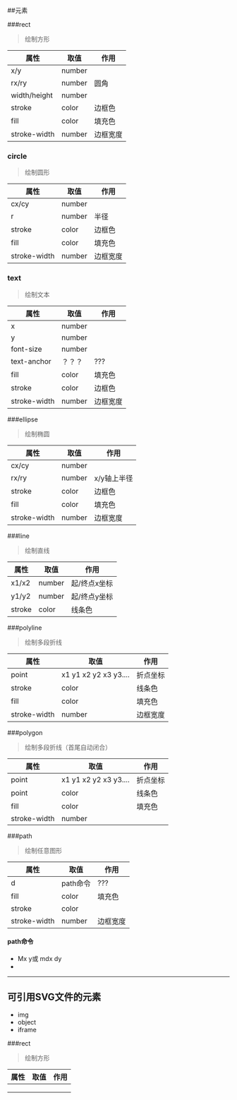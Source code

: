 ##元素

###rect

> 绘制方形

| 属性         | 取值   | 作用     |
| ------------ | ------ | -------- |
| x/y          | number |          |
| rx/ry        | number | 圆角     |
| width/height | number |          |
| stroke       | color  | 边框色   |
| fill         | color  | 填充色   |
| stroke-width | number | 边框宽度 |



### circle

> 绘制圆形

| 属性         | 取值   | 作用     |
| ------------ | ------ | -------- |
| cx/cy        | number |          |
| r            | number | 半径     |
| stroke       | color  | 边框色   |
| fill         | color  | 填充色   |
| stroke-width | number | 边框宽度 |



### text

> 绘制文本

| 属性         | 取值   | 作用     |
| ------------ | ------ | -------- |
| x            | number |          |
| y            | number |          |
| font-size    | number |          |
| text-anchor  | ？？？ | ???      |
| fill         | color  | 填充色   |
| stroke       | color  | 边框色   |
| stroke-width | number | 边框宽度 |



###ellipse

> 绘制椭圆

| 属性         | 取值   | 作用        |
| ------------ | ------ | ----------- |
| cx/cy        | number |             |
| rx/ry        | number | x/y轴上半径 |
| stroke       | color  | 边框色      |
| fill         | color  | 填充色      |
| stroke-width | number | 边框宽度    |



###line

> 绘制直线

| 属性   | 取值   | 作用         |
| ------ | ------ | ------------ |
| x1/x2  | number | 起/终点x坐标 |
| y1/y2  | number | 起/终点y坐标 |
| stroke | color  | 线条色       |



###polyline

> 绘制多段折线

| 属性         | 取值                  | 作用     |
| ------------ | --------------------- | -------- |
| point        | x1 y1 x2 y2 x3 y3.... | 折点坐标 |
| stroke       | color                 | 线条色   |
| fill         | color                 | 填充色   |
| stroke-width | number                | 边框宽度 |



###polygon

> 绘制多段折线（首尾自动闭合）

| 属性         | 取值                  | 作用     |
| ------------ | --------------------- | -------- |
| point        | x1 y1 x2 y2 x3 y3.... | 折点坐标 |
| point        | color                 | 线条色   |
| fill         | color                 | 填充色   |
| stroke-width | number                |          |



###path

> 绘制任意图形

| 属性         | 取值     | 作用     |
| ------------ | -------- | -------- |
| d            | path命令 | ???      |
| fill         | color    | 填充色   |
| stroke       | color    |          |
| stroke-width | number   | 边框宽度 |

#### path命令

- Mx y或 mdx dy
- 



---



## 可引用SVG文件的元素

- img
- object
- iframe



###rect

> 绘制方形

| 属性 | 取值 | 作用 |
| ---- | ---- | ---- |
|      |      |      |
|      |      |      |
|      |      |      |

